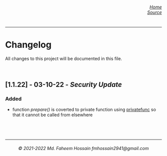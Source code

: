 <h6>
  <dl align="right">
    <dt><a href="https://github.com/Faheem41/bimbocrypt" rel="noreferrer">Home</a></dt>
    <dt><a href="https://github.com/Faheem41/bimbocrypt/blob/main/py/src/bimbocrypt.py" rel="noreferrer">Source</a></dt>
  </dl>
</h6>

#
----------------

# Changelog
All changes to this project will be documented in this file.
</br></br></br>

## [1.1.22] - 03-10-22 - *Security Update*
### Added
- function *prepare()* is coverted to private function using <a href="https://github.com/Faheem41/Private-Function-in-Python" rel="noreferrer">privatefunc</a> so that it cannot be called from elsewhere
</br>


#
----------------
<h6 align="center">© 2021-2022 Md. Faheem Hossain fmhossain2941@gmail.com</h6>
